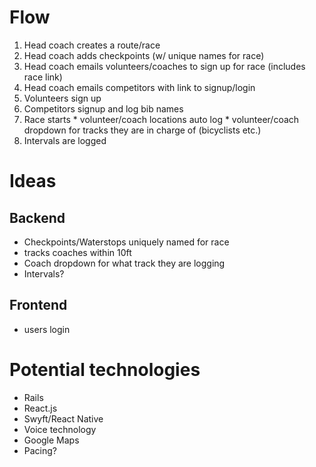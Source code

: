 # Flow
  1. Head coach creates a route/race
  2. Head coach adds checkpoints (w/ unique names for race)
  3. Head coach emails volunteers/coaches to sign up for race (includes race link)
  4. Head coach emails competitors with link to signup/login
  5. Volunteers sign up
  6. Competitors signup and log bib names
  7. Race starts
    * volunteer/coach locations auto log
    * volunteer/coach dropdown for tracks they are in charge of (bicyclists etc.)
  8. Intervals are logged

# Ideas
## Backend
  * Checkpoints/Waterstops uniquely named for race
  * tracks coaches within 10ft
  * Coach dropdown for what track they are logging
  * Intervals?
## Frontend
  * users login

# Potential technologies
  * Rails
  * React.js
  * Swyft/React Native
  * Voice technology
  * Google Maps
  * Pacing?
